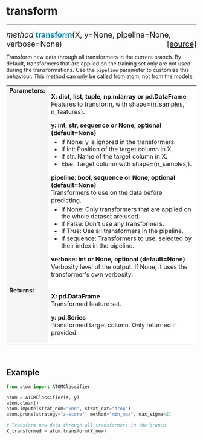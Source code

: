 # transform
-----------

<div style="font-size:20px">
<em>method</em> <strong style="color:#008AB8">transform</strong>(X, y=None, pipeline=None, verbose=None)
<span style="float:right">
<a href="https://github.com/tvdboom/ATOM/blob/master/atom/atom.py#L443">[source]</a>
</span>
</div>

Transform new data through all transformers in the current branch. By
default, transformers that are applied on the training set only are
not used during the transformations. Use the `pipeline` parameter to
customize this behaviour. This method can only be called from atom,
not from the models.

<table style="font-size:16px">
<tr>
<td width="20%" style="vertical-align:top; background:#F5F5F5;"><strong>Parameters:</strong></td>
<td width="80%" style="background:white;">
<p>
<strong>X: dict, list, tuple, np.ndarray or pd.DataFrame</strong><br>
Features to transform, with shape=(n_samples, n_features).
</p>
<strong>y: int, str, sequence or None, optional (default=None)</strong><br>
<ul style="line-height:1.2em;margin-top:5px">
<li>If None: y is ignored in the transformers.</li>
<li>If int: Position of the target column in X.</li>
<li>If str: Name of the target column in X.</li>
<li>Else: Target column with shape=(n_samples,).</li>
</ul>
<strong>pipeline: bool, sequence or None, optional (default=None)</strong><br>
Transformers to use on the data before predicting.
<ul style="line-height:1.2em;margin-top:5px">
<li>If None: Only transformers that are applied on the whole dataset are used.</li>
<li>If False: Don't use any transformers.</li>
<li>If True: Use all transformers in the pipeline.</li>
<li>If sequence: Transformers to use, selected by their index in the pipeline.</li>
</ul>
<p>
<strong>verbose: int or None, optional (default=None)</strong><br>
Verbosity level of the output. If None, it uses the transformer's own verbosity.
</p>
</td>
</tr>
<tr>
<td width="20%" style="vertical-align:top; background:#F5F5F5;"><strong>Returns:</strong></td>
<td width="80%" style="background:white;">
<p>
<strong>X: pd.DataFrame</strong><br>
Transformed feature set.
</p>
<p>
<strong>y: pd.Series</strong><br>
Transformed target column. Only returned if provided.
</p>
</td>
</tr>
</table>
<br />



## Example

```python
from atom import ATOMClassifier

atom = ATOMClassifier(X, y)
atom.clean()
atom.impute(strat_num="knn", strat_cat="drop")
atom.prune(strategy="z-score", method="min_max", max_sigma=2)

# Transform new data through all transformers in the branch
X_transformed = atom.transform(X_new)
```
